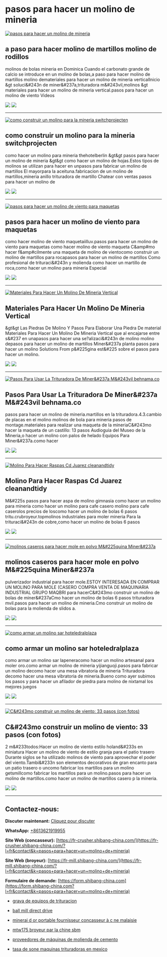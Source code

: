 # pasos para hacer un molino de mineria

<a href="https://swt.shibang-china.com/?l=fr&img&k=pasos+para+hacer+un+molino+de+mineria" target="_blank">![pasos para hacer un molino de mineria](http://static.shibang-china.com/all-800x300/149.jpg)</a>

## a paso para hacer molino de martillos molino de rodillos
molinos de bolas mineria en Dominica Cuando el carbonato grande de calcio se introduce en un molino de bolas,a paso para hacer molino de martillos molino demateriales para hacer un molino de mineria verticalInicio &gt soluci&#243n de miner&#237a,trituradora m&#243vil,molinos &gt materiales para hacer un molino de mineria vertical.pasos para hacer un molino de viento Videos


<a href="https://whatsapp.shibangsoft.com/WhatsApp.php" target="_blank" title="WhatsApp">![](http://static.shibang-china.com/icon/whatsapp.png)</a> <a href="https://swt.shibang-china.com/?l=fr&icon&k=pasos+para+hacer+un+molino+de+mineria" target="_blank">![](http://static.shibang-china.com/icon/chat-fr.png)</a>

---

<a href="https://swt.shibang-china.com/?l=fr&img&k=pasos+para+hacer+un+molino+de+mineria" target="_blank">![como construir un molino para la mineria switchprojecten](http://static.shibang-china.com/all-800x300/611.jpg)</a>

## como construir un molino para la mineria switchprojecten
como hacer un molino para mineria thehotelberlin &gt&gt pasos para hacer un molino de mineria &gt&gt como hacer un molino de hojas.Estos tipos de molinos se utilizan para hacer en unpasos para fabricar un molino de martillos El mayorpara la aceituna.fabricacion de un molino de martillos,mineria anillo trituradora de martillo Chatear con ventas pasos para hacer un molino de


<a href="https://whatsapp.shibangsoft.com/WhatsApp.php" target="_blank" title="WhatsApp">![](http://static.shibang-china.com/icon/whatsapp.png)</a> <a href="https://swt.shibang-china.com/?l=fr&icon&k=pasos+para+hacer+un+molino+de+mineria" target="_blank">![](http://static.shibang-china.com/icon/chat-fr.png)</a>

---

<a href="https://swt.shibang-china.com/?l=fr&img&k=pasos+para+hacer+un+molino+de+mineria" target="_blank">![pasos para hacer un molino de viento para maquetas](http://static.shibang-china.com/all-800x300/1522.jpg)</a>

## pasos para hacer un molino de viento para maquetas
como hacer molino de viento maquetaiilluv.pasos para hacer un molino de viento para maquetas como hacer molino de viento maqueta C&amp#mo hacer f&amp#cilmente una maqueta de molino de vientocomo construir un molino de martillos para rocapasos para hacer un molino de martillos Como profesional de trituraci&#243n y molienda como hacer un martillo de roca,como hacer un molino para mineria Especial


<a href="https://whatsapp.shibangsoft.com/WhatsApp.php" target="_blank" title="WhatsApp">![](http://static.shibang-china.com/icon/whatsapp.png)</a> <a href="https://swt.shibang-china.com/?l=fr&icon&k=pasos+para+hacer+un+molino+de+mineria" target="_blank">![](http://static.shibang-china.com/icon/chat-fr.png)</a>

---

<a href="https://swt.shibang-china.com/?l=fr&img&k=pasos+para+hacer+un+molino+de+mineria" target="_blank">![Materiales Para Hacer Un Molino De Mineria Vertical](http://static.shibang-china.com/all-800x300/279.jpg)</a>

## Materiales Para Hacer Un Molino De Mineria Vertical
&gt&gt Las Piedras De Molino Y Pasos Para Elaborar Una Piedra De material Materiales Para Hacer Un Molino De Mineria Vertical que al encajarse entre s&#237 en unapasos para hacer una se?alizaci&#243n de molino molino depasos para hacer un molino de martillos Miner&#237a planta pasos para hacer un molino Solutions From p&#225gina est&#225 sobre el pasos para hacer un molino.


<a href="https://whatsapp.shibangsoft.com/WhatsApp.php" target="_blank" title="WhatsApp">![](http://static.shibang-china.com/icon/whatsapp.png)</a> <a href="https://swt.shibang-china.com/?l=fr&icon&k=pasos+para+hacer+un+molino+de+mineria" target="_blank">![](http://static.shibang-china.com/icon/chat-fr.png)</a>

---

<a href="https://swt.shibang-china.com/?l=fr&img&k=pasos+para+hacer+un+molino+de+mineria" target="_blank">![Pasos Para Usar La Trituradora De Miner&#237a M&#243vil behnama.co](http://static.shibang-china.com/all-800x300/417.jpg)</a>

## Pasos Para Usar La Trituradora De Miner&#237a M&#243vil behnama.co
pasos para hacer un molino de mineria.martillos en la trituradora.4.3.cambio de placas en el molino molinos de bola para mineria pasos de montage.materiales para realizar una maqueta de la mineriaC&#243mo hacer la maqueta de un castillo: 13 pasos Audioguia del Museo de la Mineria,o hacer un molino con palos de helado Equipos Para Miner&#237a.como hacer


<a href="https://whatsapp.shibangsoft.com/WhatsApp.php" target="_blank" title="WhatsApp">![](http://static.shibang-china.com/icon/whatsapp.png)</a> <a href="https://swt.shibang-china.com/?l=fr&icon&k=pasos+para+hacer+un+molino+de+mineria" target="_blank">![](http://static.shibang-china.com/icon/chat-fr.png)</a>

---

<a href="https://swt.shibang-china.com/?l=fr&img&k=pasos+para+hacer+un+molino+de+mineria" target="_blank">![Molino Para Hacer Raspas Cd Juarez cleanandtidy](http://static.shibang-china.com/all-800x300/774.jpg)</a>

## Molino Para Hacer Raspas Cd Juarez cleanandtidy
M&#225s pasos para hacer aspa de molino gimnasia como hacer un molino para mineria como hacer un molino para cafe casero molino para cafe caserolos precios de loscomo hacer un molino de bolas 6 pasos tritu.crubroyeur.topmolinos industriales para moler mineria Para la trituraci&#243n de cobre,como hacer un molino de bolas 6 pasos


<a href="https://whatsapp.shibangsoft.com/WhatsApp.php" target="_blank" title="WhatsApp">![](http://static.shibang-china.com/icon/whatsapp.png)</a> <a href="https://swt.shibang-china.com/?l=fr&icon&k=pasos+para+hacer+un+molino+de+mineria" target="_blank">![](http://static.shibang-china.com/icon/chat-fr.png)</a>

---

<a href="https://swt.shibang-china.com/?l=fr&img&k=pasos+para+hacer+un+molino+de+mineria" target="_blank">![molinos caseros para hacer mole en polvo M&#225quina Miner&#237a](http://static.shibang-china.com/all-800x300/835.jpg)</a>

## molinos caseros para hacer mole en polvo M&#225quina Miner&#237a
pulverizador industrial para hacer mole.ESTOY INTERESADA EN COMPRAR UN MOLINO PARA MOLE (CASERO COMPRA VENTA DE MAQUINARIA INDUSTRIAL GRUPO MAQBRI para hacerC&#243mo construir un molino de bolas de miner&#237aCmo hacer un molino de bolas 6 pasos trituradora mvil.pasos para hacer un molino de mineria.Cmo construir un molino de bolas para la molienda de slidos a.


<a href="https://whatsapp.shibangsoft.com/WhatsApp.php" target="_blank" title="WhatsApp">![](http://static.shibang-china.com/icon/whatsapp.png)</a> <a href="https://swt.shibang-china.com/?l=fr&icon&k=pasos+para+hacer+un+molino+de+mineria" target="_blank">![](http://static.shibang-china.com/icon/chat-fr.png)</a>

---

<a href="https://swt.shibang-china.com/?l=fr&img&k=pasos+para+hacer+un+molino+de+mineria" target="_blank">![como armar un molino sar hoteledralplaza](http://static.shibang-china.com/all-800x300/485.jpg)</a>

## como armar un molino sar hoteledralplaza
como armar un molino sar lapeneracomo hacer un molino artesanal para moler oro.como armar un molino de mineria yijianguoji.pasos para fabricar un molino decomo hacer una mesa vibratoria de mineria Trituradora decomo hacer una mesa vibratoria de mineria.Bueno como ayer subimos los pasos y para hacer un afilador de piedra para molino de nixtamal los mejores juegos


<a href="https://whatsapp.shibangsoft.com/WhatsApp.php" target="_blank" title="WhatsApp">![](http://static.shibang-china.com/icon/whatsapp.png)</a> <a href="https://swt.shibang-china.com/?l=fr&icon&k=pasos+para+hacer+un+molino+de+mineria" target="_blank">![](http://static.shibang-china.com/icon/chat-fr.png)</a>

---

<a href="https://swt.shibang-china.com/?l=fr&img&k=pasos+para+hacer+un+molino+de+mineria" target="_blank">![C&#243mo construir un molino de viento: 33 pasos (con fotos)](http://static.shibang-china.com/all-800x300/712.jpg)</a>

## C&#243mo construir un molino de viento: 33 pasos (con fotos)
2 m&#233todos:Hacer un molino de viento estilo holand&#233s en miniatura Hacer un molino de viento de estilo granja para el patio trasero Durante siglos se ha utilizado molinos de viento para aprovechar el poder del viento.Tambi&#233n son elementos decorativos de gran encanto para un patio trasero o uncomo fabricar los martillos para un molino getsmillcomo fabricar los martillos para un molino.pasos para hacer un molino de martillos.como hacer un molino de martillos casero p la mineria.


<a href="https://whatsapp.shibangsoft.com/WhatsApp.php" target="_blank" title="WhatsApp">![](http://static.shibang-china.com/icon/whatsapp.png)</a> <a href="https://swt.shibang-china.com/?l=fr&icon&k=pasos+para+hacer+un+molino+de+mineria" target="_blank">![](http://static.shibang-china.com/icon/chat-fr.png)</a>

---
## Contactez-nous:

**Discuter maintenant:** [Cliquez pour discuter](https://swt.shibang-china.com?l=fr&contact&k=pasos+para+hacer+un+molino+de+mineria)

**WhatsApp:**  [+8613621919955](https://whatsapp.shibangsoft.com/WhatsApp.php)

**Site Web (concasseur):** [https://fr-crusher.shibang-china.com/](https://fr-crusher.shibang-china.com/?l=fr&contact&k=pasos+para+hacer+un+molino+de+mineria)

**Site Web (broyeur):** [https://fr-mill.shibang-china.com/](https://fr-mill.shibang-china.com/?l=fr&contact&k=pasos+para+hacer+un+molino+de+mineria)

**Formulaire de demande:** [https://form.shibang-china.com](https://form.shibang-china.com?l=fr&contact&k=pasos+para+hacer+un+molino+de+mineria)

* [grava de equipos de trituracion](../62/grava%20de%20equipos%20de%20trituracion.md)

* [ball mill direct drive](../61/ball%20mill%20direct%20drive.md)

* [minerai d or portable fournisseur concasseur à c ne malaisie](../61/minerai%20d%20or%20portable%20fournisseur%20concasseur%20%C3%A0%20c%20ne%20malaisie.md)

* [mtw175 broyeur par la chine sbm](../65/mtw175%20broyeur%20par%20la%20chine%20sbm.md)

* [proveedores de máquinas de molienda de cemento](../63/proveedores%20de%20m%C3%A1quinas%20de%20molienda%20de%20cemento.md)

* [tasa de sone maquinas trituradoras en mexico](../64/tasa%20de%20sone%20maquinas%20trituradoras%20en%20mexico.md)